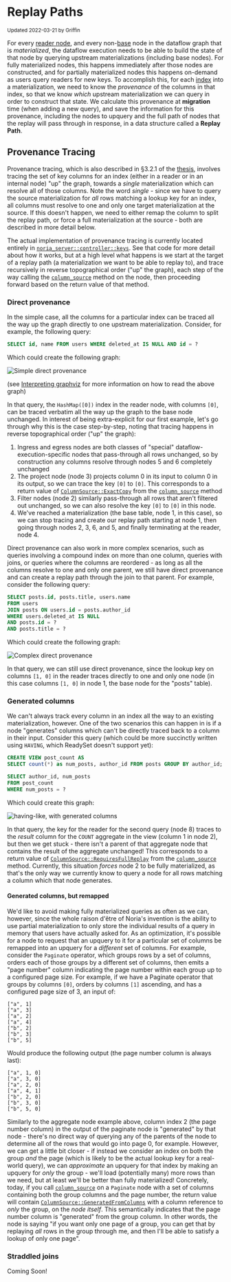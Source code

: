 # Replay Paths
<sub>Updated 2022-03-21 by Griffin</sub>

For every [reader node][], and every non-[base][] node in the dataflow graph
that is *materialized*, the dataflow execution needs to be able to build the
state of that node by querying upstream materializations (including base nodes).
For fully materialized nodes, this happens immediately after those nodes are
constructed, and for partially materialized nodes this happens on-demand as
users query readers for new keys. To accomplish this, for each [index][] into a
materialization, we need to know the *provenance* of the columns in that index,
so that we know *which* upstream materialization we can query in order to
construct that state. We calculate this provenance at **migration** time (when
adding a new query), and save the information for this provenance, including the
nodes to upquery and the full path of nodes that the replay will pass through in
response, in a data structure called a **Replay Path**.

[reader node]: http://docs/rustdoc/noria_dataflow/node/special/struct.Reader.html
[base]: http://docs/rustdoc/noria_dataflow/node/special/struct.Base.html
[index]: http://docs/rustdoc/noria_dataflow/prelude/struct.Index.html

## Provenance Tracing

Provenance tracing, which is also described in §3.2.1 of the [thesis][],
involves tracing the set of key columns for an index (either in a reader or in
an internal node) "up" the graph, towards a *single* materialization which can
resolve all of those columns. Note the word *single* - since we have to query
the source materialization for *all* rows matching a lookup key for an index,
all columns must resolve to one and only one target materialization at the
source. If this doesn't happen, we need to either remap the column to split the
replay path, or force a full materialization at the source - both are described
in more detail below.

The actual implementation of provenance tracing is currently located entirely in
[`noria_server::controller::keys`][]. See that code for more detail about how it
works, but at a high level what happens is we start at the target of a replay
path (a materialization we want to be able to replay to), and trace recursively
in reverse topographical order ("up" the graph), each step of the way calling
the [`column_source`][] method on the node, then proceeding forward based on the
return value of that method.

[thesis]: https://jon.thesquareplanet.com/papers/phd-thesis.pdf
[`noria_server::controller::keys`]: http://docs/rustdoc/noria_server/controller/keys/index.html
[`column_source`]: http://docs/rustdoc/noria_dataflow/processing/trait.Ingredient.html#tymethod.column_source

### Direct provenance

In the simple case, all the columns for a particular index can be traced all the
way up the graph directly to one upstream materialization. Consider, for
example, the following query:

```sql
SELECT id, name FROM users WHERE deleted_at IS NULL AND id = ?
```

Which could create the following graph:

![Simple direct provenance](/images/simple-direct-provenance.png)

(see [Interpreting graphviz](/debugging.md#interpreting-graphviz) for more
information on how to read the above graph)

In that query, the `HashMap([0])` index in the reader node, with columns `[0]`,
can be traced verbatim all the way up the graph to the base node unchanged. In
interest of being extra-explicit for our first example, let's go through why
this is the case step-by-step, noting that tracing happens in reverse
topographical order ("up" the graph):

1. Ingress and egress nodes are both classes of "special"
   dataflow-execution-specific nodes that pass-through all rows unchanged, so by
   construction any columns resolve through nodes 5 and 6 completely unchanged
2. The project node (node 3) projects column 0 in its input to column 0 in its
   output, so we can trace the key `[0]` to `[0]`. This corresponds to a return
   value of [`ColumnSource::ExactCopy`][] from the [`column_source`][] method
3. Filter nodes (node 2) similarly pass-through all rows that aren't filtered
   out unchanged, so we can also resolve the key `[0]` to `[0]` in this node.
4. We've reached a materialization (the base table, node 1, in this case), so we
   can stop tracing and create our replay path starting at node 1, then going
   through nodes 2, 3, 6, and 5, and finally terminating at the reader, node 4.

Direct provenance can also work in more complex scenarios, such as queries
involving a compound index on more than one column, queries with joins, or
queries where the columns are reordered - as long as all the columns resolve to
one and only one parent, we still have direct provenance and can create a replay
path through the join to that parent. For example, consider the following query:

```sql
SELECT posts.id, posts.title, users.name
FROM users
JOIN posts ON users.id = posts.author_id
WHERE users.deleted_at IS NULL
AND posts.id = ?
AND posts.title = ?
```

Which could create the following graph:

![Complex direct provenance](/images/complex-direct-provenance.png)

In that query, we can still use direct provenance, since the lookup key on
columns `[1, 0]` in the reader traces directly to one and only one node (in this
case columns `[1, 0]` in node 1, the base node for the "posts" table).

[`ColumnSource::ExactCopy`]: http://docs/rustdoc/noria_dataflow/prelude/enum.ColumnSource.html#variant.ExactCopy

### Generated columns

We can't always track every column in an index all the way to an existing
materialization, however. One of the two scenarios this can happen in is if a
node "generates" columns which can't be directly traced back to a column in
their input. Consider this query (which could be more succinctly written using
`HAVING`, which ReadySet doesn't support yet):

```sql
CREATE VIEW post_count AS
SELECT count(*) as num_posts, author_id FROM posts GROUP BY author_id;

SELECT author_id, num_posts
FROM post_count
WHERE num_posts = ?
```

Which could create this graph:

![having-like, with generated columns](/images/having-like.png)

In that query, the key for the reader for the second query (node 8) traces to
the *result* column for the `COUNT` aggregate in the view (column 1 in node 2),
but then we get stuck - there isn't a parent of that aggregate node that
contains the result of the aggregate unchanged! This corresponds to a return
value of [`ColumnSource::RequiresFullReplay`][] from the [`column_source`][]
method. Currently, this situation *forces* node 2 to be fully materialized, as
that's the only way we currently know to query a node for all rows matching a
column which that node generates.

[`ColumnSource::RequiresFullReplay`]: http://docs/rustdoc/noria_dataflow/prelude/enum.ColumnSource.html#variant.RequiresFullReplay

#### Generated columns, but remapped

We'd like to avoid making fully materialized queries as often as we can,
however, since the whole raison d'être of Noria's invention is the ability to
use partial materialization to only store the individual results of a query in
memory that users have actually asked for. As an optimization, it's possible for
a node to request that an upquery to it for a particular set of columns be
remapped into an upquery for a *different* set of columns. For example, consider
the `Paginate` operator, which groups rows by a set of columns, orders each of
those groups by a different set of columns, then emits a "page number" column
indicating the page number within each group up to a configured page size. For
example, if we have a Paginate operator that groups by columns `[0]`, orders by
columns `[1]` ascending, and has a configured page size of 3, an input of:

```
["a", 1]
["a", 3]
["a", 2]
["a", 4]
["b", 2]
["b", 3]
["b", 5]
```

Would produce the following output (the page number column is always last):

```
["a", 1, 0]
["a", 3, 0]
["a", 2, 0]
["a", 4, 1]
["b", 2, 0]
["b", 3, 0]
["b", 5, 0]
```

Similarly to the aggregate node example above, column index 2 (the page number
column) in the output of the paginate node is "generated" by that node - there's
no direct way of querying any of the parents of the node to determine all of the
rows that would go into page 0, for example. However, we can get a little bit
closer - if instead we consider an index on both the group *and* the page (which
is likely to be the actual lookup key for a real-world query), we can
*approximate* an upquery for that index by making an upquery for *only* the
group - we'll load (potentially many) more rows than we need, but at least we'll
be better than fully materialized! Concretely, today, if you call
[`column_source`][] on a `Paginate` node with a set of columns containing both
the group columns and the page number, the return value will contain
[`ColumnSource::GeneratedFromColumns`][] with a column reference to *only* the
group, on the *node itself*. This semantically indicates that the page number
column is "generated" from the group column. In other words, the node is saying
"if you want only one page of a group, you can get that by replaying *all* rows
in the group through me, and then I'll be able to satisfy a lookup of only one
page".

[`ColumnSource::GeneratedFromColumns`]: http://docs/rustdoc/noria_dataflow/prelude/enum.ColumnSource.html#variant.GeneratedFromColumns

### Straddled joins

Coming Soon!
